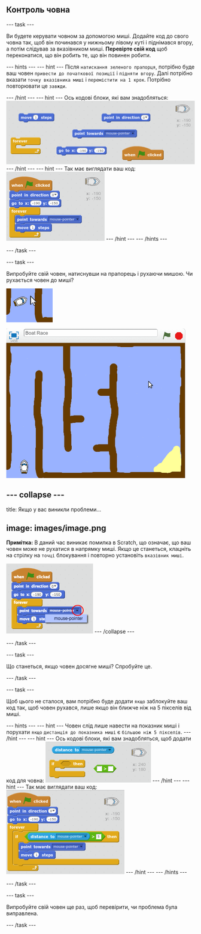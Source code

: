 ## Контроль човна

\--- task \---

Ви будете керувати човном за допомогою миші. Додайте код до свого човна так, щоб він починався у нижньому лівому куті і піднімався вгору, а потім слідував за вказівником миші. **Перевірте свій код** щоб переконатися, що він робить те, що він повинен робити.

\--- hints \--- \--- hint \--- Після `натискання зеленого прапорця`, потрібно буде ваш човен `привести до початкової позиції` і `підняти вгору`. Далі потрібно вказати `точку вказівника миші` і ` перемістити на 1 крок `. Потрібно повторювати це `завжди`.

\--- /hint \--- \--- hint \--- Ось кодові блоки, які вам знадобляться: ![screenshot](images/boat-move-blocks.png) \--- /hint \--- \--- hint \--- Так має виглядати ваш код: ![screenshot](images/boat-move-code.png) \--- /hint \--- \--- /hints \---

\--- /task \---

\--- task \---

Випробуйте свій човен, натиснувши на прапорець і рухаючи мишою. Чи рухається човен до миші?

![знімок екрану](images/boat-mouse.png)

![знімок екрану](images/boat-pointer-test-anim.gif)

## \--- collapse \---

title: Якщо у вас виникли проблеми...

## image: images/image.png

**Примітка:** В даний час виникає помилка в Scratch, що означає, що ваш човен може не рухатися в напрямку миші. Якщо це станеться, клацніть на стрілку на `точці` блокування і повторно установіть `вказівник миші`.

![знімок екрану](images/boat-bug.png) \--- /collapse \---

\--- /task \---

\--- task \---

Що станеться, якщо човен досягне миші? Спробуйте це.

\--- /task \---

\--- task \---

Щоб цього не сталося, вам потрібно буде додати `якщо` заблокуйте ваш код так, щоб човен рухався, лише якщо він ближче ніж на 5 пікселів від миші.

\--- hints \--- \--- hint \--- Човен слід лише навести на показник миші і порухати `якщо` `дистанція до показника миші` є `більшою ніж 5 пікселів`. \--- /hint \--- \--- hint \--- Ось кодові блоки, які вам знадобляться, щоб додати код для човна: ![screenshot](images/boat-pointer-blocks.png) \--- /hint \--- \--- hint \--- Так має виглядати ваш код: ![screenshot](images/boat-pointer-code.png) \--- /hint \--- \--- /hints \---

\--- /task \---

\--- task \---

Випробуйте свій човен ще раз, щоб перевірити, чи проблема була виправлена.

\--- /task \---